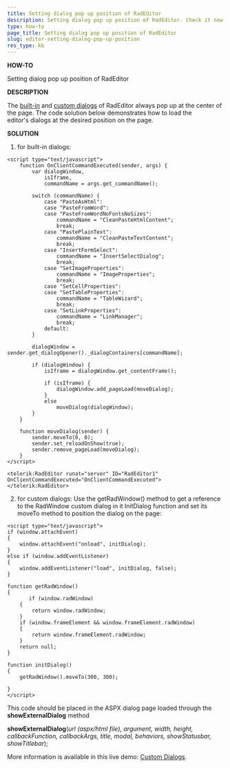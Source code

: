 ```yaml
---
title: Setting dialog pop up position of RadEditor
description: Setting dialog pop up position of RadEditor. Check it now!
type: how-to
page_title: Setting dialog pop up position of RadEditor
slug: editor-setting-dialog-pop-up-position
res_type: kb
---
```


**HOW-TO**  

Setting dialog pop up position of RadEditor 
   
**DESCRIPTION**  

The [built-in](https://demos.telerik.com/aspnet-ajax/editor/examples/built-in-dialogs/defaultcs.aspx) and [custom dialogs](http://demos.telerik.com/aspnet-ajax/editor/examples/customdialogs/defaultcs.aspx) of RadEditor always pop up at the center of the page. The code solution below demonstrates how to load the editor's dialogs at the desired position on the page.  
   
**SOLUTION**  

1) for built-in dialogs:  
   
 
````ASP.NET
<script type="text/javascript">
    function OnClientCommandExecuted(sender, args) {
        var dialogWindow,
            isIframe,
            commandName = args.get_commandName();
 
        switch (commandName) {
            case "PasteAsHtml":
            case "PasteFromWord":
            case "PasteFromWordNoFontsNoSizes":
                commandName = "CleanPasteHtmlContent";
                break;
            case "PastePlainText":
                commandName = "CleanPasteTextContent";
                break;
            case "InsertFormSelect":
                commandName = "InsertSelectDialog";
                break;
            case "SetImageProperties":
                commandName = "ImageProperties";
                break;
            case "SetCellProperties":
            case "SetTableProperties":
                commandName = "TableWizard";
                break;
            case "SetLinkProperties":
                commandName = "LinkManager";
                break;
            default:
        }
 
        dialogWindow = sender.get_dialogOpener()._dialogContainers[commandName];
 
        if (dialogWindow) {
            isIframe = dialogWindow.get_contentFrame();
 
            if (isIframe) {
                dialogWindow.add_pageLoad(moveDialog);
            }
            else
                moveDialog(dialogWindow);
        }
    }
 
    function moveDialog(sender) {
        sender.moveTo(0, 0);
        sender.set_reloadOnShow(true);
        sender.remove_pageLoad(moveDialog);
    }
</script>
 
<telerik:RadEditor runat="server" ID="RadEditor1" OnClientCommandExecuted="OnClientCommandExecuted">
</telerik:RadEditor>
````


2) for custom dialogs: Use the getRadWindow() method to get a reference to the RadWindow custom dialog in it InitDialog function and set its moveTo method to position the dialog on the page:  
   
 
````ASP.NET
<script type="text/javascript">
if (window.attachEvent)
{
    window.attachEvent("onload", initDialog);
}
else if (window.addEventListener)
{
    window.addEventListener("load", initDialog, false);
}
  
function getRadWindow()
{
       if (window.radWindow)
    {
        return window.radWindow;
    }
    if (window.frameElement && window.frameElement.radWindow)
    {
        return window.frameElement.radWindow;
    }
    return null;
}
  
function initDialog()
{
    getRadWindow().moveTo(300, 300);   
  
}
</script>
 ````
   

This code should be placed in the ASPX dialog page loaded through the **showExternalDialog** method  
   
 **showExternalDialog**(*url (aspx/html file), argument, width, height, callbackFunction, callbackArgs, title, modal, behaviors, showStatusbar, showTitlebar*);  
   

More information is available in this live demo: [Custom Dialogs](http://demos.telerik.com/aspnet-ajax/editor/examples/customdialogs/defaultcs.aspx).


 